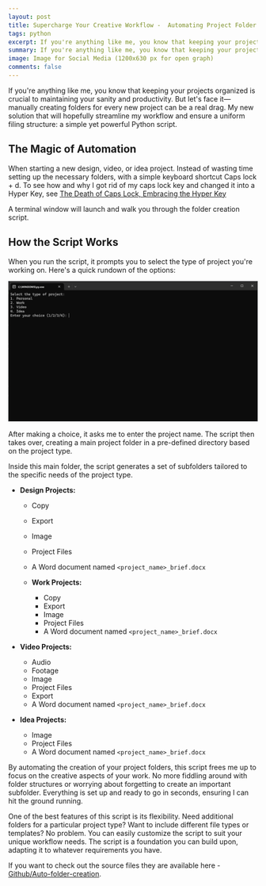 ```yaml
---
layout: post
title: Supercharge Your Creative Workflow -  Automating Project Folder Creation
tags: python
excerpt: If you're anything like me, you know that keeping your projects organized is crucial to maintaining your sanity and productivity.
summary: If you're anything like me, you know that keeping your projects organized is crucial to maintaining your sanity and productivity
image: Image for Social Media (1200x630 px for open graph)
comments: false
---
```


If you're anything like me, you know that keeping your projects organized is crucial to maintaining your sanity and productivity. But let's face it—manually creating folders for every new project can be a real drag. My new solution that will hopefully streamline my workflow and ensure a uniform filing structure: a simple yet powerful Python script.

## The Magic of Automation

When starting a new design, video, or idea project. Instead of wasting time setting up the necessary folders, with a simple keyboard shortcut Caps lock + d. To see how and why I got rid of my caps lock key and changed it into a Hyper Key, see [The Death of Caps Lock, Embracing the Hyper Key](https://tomlowndes.co.uk/blog/The-death-of-caps-lock/)

A terminal window will launch and walk you through the folder creation script.

## How the Script Works

When you run the script, it prompts you to select the type of project you're working on. Here's a quick rundown of the options:

![Auto Folder launched on terminal](/assets/img/uploads/Auto-folder-terminal.png)

After making a choice, it asks me to enter the project name. The script then takes over, creating a main project folder in a pre-defined directory based on the project type.

Inside this main folder, the script generates a set of subfolders tailored to the specific needs of the project type.

- **Design Projects:**
  - Copy
  - Export
  - Image
  - Project Files
  - A Word document named `<project_name>_brief.docx`

  - **Work Projects:**
    - Copy
    - Export
    - Image
    - Project Files
    - A Word document named `<project_name>_brief.docx`

- **Video Projects:**
  - Audio
  - Footage
  - Image
  - Project Files
  - Export
  - A Word document named `<project_name>_brief.docx`

- **Idea Projects:**
  - Image
  - Project Files
  - A Word document named `<project_name>_brief.docx`


By automating the creation of your project folders, this script frees me up to focus on the creative aspects of your work. No more fiddling around with folder structures or worrying about forgetting to create an important subfolder. Everything is set up and ready to go in seconds, ensuring I can hit the ground running.

One of the best features of this script is its flexibility. Need additional folders for a particular project type? Want to include different file types or templates? No problem. You can easily customize the script to suit your unique workflow needs. The script is a foundation you can build upon, adapting it to whatever requirements you have.

If you want to check out the source files they are available here - [Github/Auto-folder-creation](https://github.com/tomlowndes/Auto-folder-creation).
